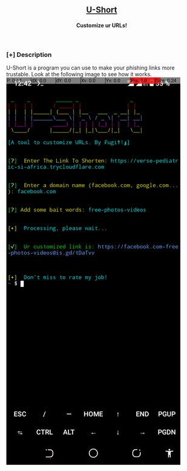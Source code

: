 <h2 align="center"><u>U-Short</u></h2>

<h4 align="center"> Customize ur URLs! </h4>

<p align="center">
<br>
</p>

### [+] Description
U-Short is a program you can use to make your phishing links more trustable. Look at the following image to see how it works.
![demo](https://github.com/Fugitif-vector/U-Short/blob/0199e7764170d1f5713a145f46885fae76098463/Screenshot_20220725-124241.png)

